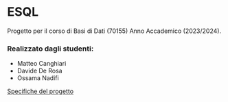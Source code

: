 # ESQL
Progetto per il corso di Basi di Dati (70155) Anno Accademico (2023/2024).

### Realizzato dagli studenti:
- Matteo Canghiari
- Davide De Rosa
- Ossama Nadifi

[Specifiche del progetto](https://virtuale.unibo.it/mod/resource/view.php?id=1355231)
